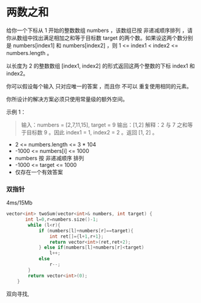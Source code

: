 # 两数之和

给你一个下标从 1 开始的整数数组 numbers ，该数组已按 非递减顺序排列  ，请你从数组中找出满足相加之和等于目标数 target 的两个数。如果设这两个数分别是 numbers[index1] 和 numbers[index2] ，则 1 <= index1 < index2 <= numbers.length 。

以长度为 2 的整数数组 [index1, index2] 的形式返回这两个整数的下标 index1 和 index2。

你可以假设每个输入 只对应唯一的答案 ，而且你 不可以 重复使用相同的元素。

你所设计的解决方案必须只使用常量级的额外空间。


示例 1：

>  输入：numbers = [2,7,11,15], target = 9
> 		输出：[1,2]
> 		解释：2 与 7 之和等于目标数 9 。因此 index1 = 1, index2 = 2 。返回 [1, 2] 。

- 2 <= numbers.length <= 3 * 104
- -1000 <= numbers[i] <= 1000
- numbers 按 非递减顺序 排列
- -1000 <= target <= 1000
- 仅存在一个有效答案

### 双指针

4ms/15Mb

```c++
vector<int> twoSum(vector<int>& numbers, int target) {
       int l=0,r=numbers.size()-1;
        while (l<r){
            if (numbers[l]+numbers[r]==target){
                int ret[]={l+1,r+1};
                return vector<int>(ret,ret+2);
            } else if(numbers[l]+numbers[r]<target)
                l++;
            else
                r--;
        }
        return vector<int>(0);
    }
```

双向寻找,
